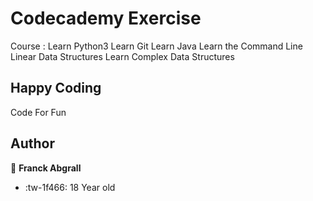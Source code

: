 # Codecademy Exercise

Course : 
Learn Python3
Learn Git
Learn Java
Learn the Command Line
Linear Data Structures
Learn Complex Data Structures

## Happy Coding
Code For Fun
## Author
👤 **Franck Abgrall**

- :tw-1f466: 18 Year old
